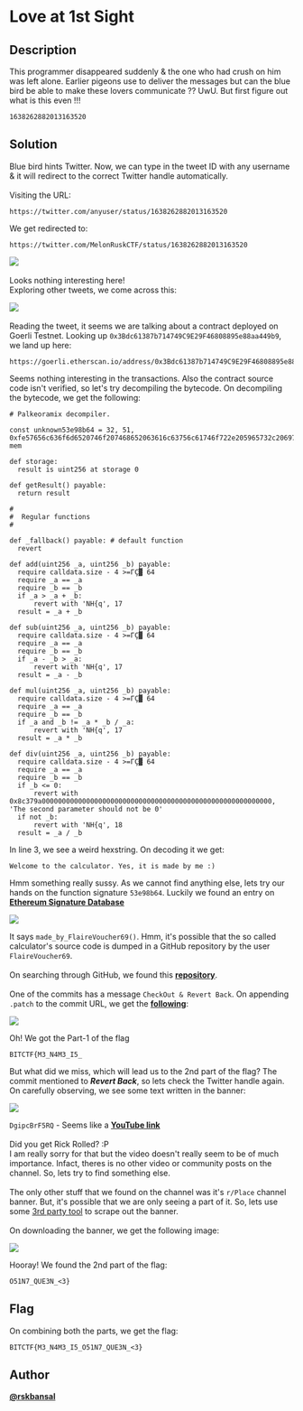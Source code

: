 # Love at 1st Sight
## Description
This programmer disappeared suddenly & the one who had crush on him was left alone. Earlier pigeons use to deliver the messages but can the blue bird be able to make these lovers communicate ?? UwU. But first figure out what is this even !!!
```
1638262882013163520
```

## Solution
Blue bird hints Twitter. Now, we can type in the tweet ID with any username & it will redirect to the correct Twitter handle automatically.
<br><br>
Visiting the URL:
```
https://twitter.com/anyuser/status/1638262882013163520
```
We get redirected to:
```
https://twitter.com/MelonRuskCTF/status/1638262882013163520
```

![](./writeup_res/tweet1.png)
<br><br>
Looks nothing interesting here!  
Exploring other tweets, we come across this:

![](./writeup_res/tweet2.png)
<br><br>
Reading the tweet, it seems we are talking about a contract deployed on Goerli Testnet. Looking up `0x3Bdc61387b714749C9E29F46808895e88aa449b9`, we land up here:
```
https://goerli.etherscan.io/address/0x3Bdc61387b714749C9E29F46808895e88aa449b9
```
Seems nothing interesting in the transactions. Also the contract source code isn't verified, so let's try decompiling the bytecode. On decompiling the bytecode, we get the following:

```solidity
# Palkeoramix decompiler. 

const unknown53e98b64 = 32, 51, 0xfe57656c636f6d6520746f207468652063616c63756c61746f722e205965732c206974206973206d616465206279206d65203a, mem

def storage:
  result is uint256 at storage 0

def getResult() payable: 
  return result

#
#  Regular functions
#

def _fallback() payable: # default function
  revert

def add(uint256 _a, uint256 _b) payable: 
  require calldata.size - 4 >=ΓÇ▓ 64
  require _a == _a
  require _b == _b
  if _a > _a + _b:
      revert with 'NH{q', 17
  result = _a + _b

def sub(uint256 _a, uint256 _b) payable: 
  require calldata.size - 4 >=ΓÇ▓ 64
  require _a == _a
  require _b == _b
  if _a - _b > _a:
      revert with 'NH{q', 17
  result = _a - _b

def mul(uint256 _a, uint256 _b) payable: 
  require calldata.size - 4 >=ΓÇ▓ 64
  require _a == _a
  require _b == _b
  if _a and _b != _a * _b / _a:
      revert with 'NH{q', 17
  result = _a * _b

def div(uint256 _a, uint256 _b) payable: 
  require calldata.size - 4 >=ΓÇ▓ 64
  require _a == _a
  require _b == _b
  if _b <= 0:
      revert with 0x8c379a000000000000000000000000000000000000000000000000000000000, 'The second parameter should not be 0'
  if not _b:
      revert with 'NH{q', 18
  result = _a / _b
```
In line 3, we see a weird hexstring. On decoding it we get:
```
Welcome to the calculator. Yes, it is made by me :)
```
Hmm something really sussy. As we cannot find anything else, lets try our hands on the function signature `53e98b64`. Luckily we found an entry on [**Ethereum Signature Database**](https://www.4byte.directory/)

![](./writeup_res/signature.png)

It says `made_by_FlaireVoucher69()`. Hmm, it's possible that the so called calculator's source code is dumped in a GitHub repository by the user `FlaireVoucher69`.
<br><br>
On searching through GitHub, we found this [**repository**](https://github.com/FlaireVoucher69/SolCalculator).
<br><br>
One of the commits has a message `CheckOut & Revert Back`. On appending `.patch` to the commit URL, we get the [**following**](https://github.com/FlaireVoucher69/SolCalculator/commit/4f655bf72907861b3d463397f7bb978b67e9e68a.patch):

![](./writeup_res/commit.png)

Oh! We got the Part-1 of the flag
```
BITCTF{M3_N4M3_I5_
```
But what did we miss, which will lead us to the 2nd part of the flag? The commit mentioned to ***Revert Back***, so lets check the Twitter handle again. On carefully observing, we see some text written in the banner:

![](./chal_res/twitter_banner.jpg)

`DgipcBrF5RQ` - Seems like a [**YouTube link**](https://www.youtube.com/watch?v=DgipcBrF5RQ)
<br><br>
Did you get Rick Rolled? :P  
I am really sorry for that but the video doesn't really seem to be of much importance. Infact, theres is no other video or community posts on the channel. So, lets try to find something else.
<br><br>
The only other stuff that we found on the channel was it's `r/Place` channel banner. But, it's possible that we are only seeing a part of it. So, lets use some [3rd party tool](https://backlinkvalidator.com/tools/download_youtube_thumbnail.php) to scrape out the banner.
<br><br>
On downloading the banner, we get the following image:

![](./chal_res/yt_banner.png)

Hooray! We found the 2nd part of the flag:
```
O51N7_QUE3N_<3}
```

## Flag
On combining both the parts, we get the flag:
```
BITCTF{M3_N4M3_I5_O51N7_QUE3N_<3}
```

## Author
[**@rskbansal**](https://github.com/rskbansal)
